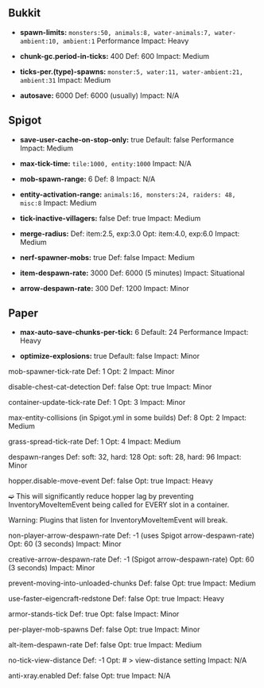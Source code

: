 ## Bukkit

- **spawn-limits:**
`monsters:50, animals:8, water-animals:7, water-ambient:10, ambient:1`
Performance Impact: Heavy

- **chunk-gc.period-in-ticks:** 400
Def: 600
Impact: Medium

- **ticks-per.(type)-spawns:**
`monster:5, water:11, water-ambient:21, ambient:31`
Impact: Medium

- **autosave:** 6000
Def: 6000 (usually)
Impact: N/A

## Spigot

- **save-user-cache-on-stop-only:** true
Default: false
Performance Impact: Medium

- **max-tick-time:**
`tile:1000, entity:1000`
Impact: N/A

- **mob-spawn-range:** 6
Def: 8
Impact: N/A

- **entity-activation-range:**
`animals:16, monsters:24, raiders: 48, misc:8`
Impact: Medium

- **tick-inactive-villagers:** false
Def: true
Impact: Medium

- **merge-radius:**
Def: item:2.5, exp:3.0
Opt: item:4.0, exp:6.0
Impact: Medium

- **nerf-spawner-mobs:** true
Def: false
Impact: Medium

- **item-despawn-rate:** 3000
Def: 6000 (5 minutes)
Impact: Situational

- **arrow-despawn-rate:** 300
Def: 1200
Impact: Minor

## Paper

- **max-auto-save-chunks-per-tick:** 6
Default: 24
Performance Impact: Heavy

- **optimize-explosions:** true
Default: false
Impact: Minor

mob-spawner-tick-rate
Def: 1
Opt: 2
Impact: Minor

disable-chest-cat-detection
Def: false
Opt: true
Impact: Minor

container-update-tick-rate
Def: 1
Opt: 3
Impact: Minor

max-entity-collisions (in Spigot.yml in some builds)
Def: 8
Opt: 2
Impact: Medium

grass-spread-tick-rate
Def: 1
Opt: 4
Impact: Medium

despawn-ranges
Def: soft: 32, hard: 128
Opt: soft: 28, hard: 96
Impact: Minor

hopper.disable-move-event
Def: false
Opt: true
Impact: Heavy

➫ This will significantly reduce hopper lag by preventing InventoryMoveItemEvent being called for EVERY slot in a container.

Warning: Plugins that listen for InventoryMoveItemEvent will break.

non-player-arrow-despawn-rate
Def: -1 (uses Spigot arrow-despawn-rate)
Opt: 60 (3 seconds)
Impact: Minor

creative-arrow-despawn-rate
Def: -1 (Spigot arrow-despawn-rate)
Opt: 60 (3 seconds)
Impact: Minor

prevent-moving-into-unloaded-chunks
Def: false
Opt: true
Impact: Medium

use-faster-eigencraft-redstone
Def: false
Opt: true
Impact: Heavy

armor-stands-tick
Def: true
Opt: false
Impact: Minor

per-player-mob-spawns
Def: false
Opt: true
Impact: Minor

alt-item-despawn-rate
Def: false
Opt: true
Impact: Medium

no-tick-view-distance
Def: -1
Opt: # > view-distance setting
Impact: N/A

anti-xray.enabled
Def: false
Opt: true
Impact: N/A
